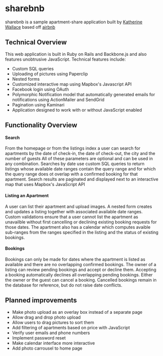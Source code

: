 # sharebnb

sharebnb is a sample apartment-share application built by [Katherine Wallace](http://www.linkedin.com/pub/katherine-wallace/82/41/45a/) based off [airbnb](http://www.airbnb.com)

## Technical Overview

This web application is built in Ruby on Rails and Backbone.js and also features unobtrusive JavaScript.  Technical features include:

* Custom SQL queries
* Uploading of pictures using Paperclip
* Nested forms
* Customized interactive map using Mapbox's Javascript API
* Facebook login using OAuth
* Polymorphic Notification model that automatically generated emails for notifications using ActionMailer and SendGrid
* Pagination using Kaminari
* Application designed to work with or without JavaScript enabled

## Functionality Overview

#### Search

From the homepage or from the listings index a user can search for apartments by the date of check-in, the date of check-out, the city and the number of guests  All of these parameters are optional and can be used in any combination. Searches by date use custom SQL queries to return listings whose available date ranges contain the query range and for which the query range does ot overlap with a confirmed booking for that apartment.  Search results are paginated and displayed next to an interactive map that uses Mapbox's JavaScript API

#### Listing an Apartment

A user can list their apartment and upload images. A nested form creates and updates a listing together with associated available date ranges. Custom validations ensure that a user cannot list the apartment as unavailble without first cancelling or declining existing booking requests for those dates. The apartment also has a calendar which computes avaible sub-ranges from the ranges specified in the listing and the status of existing bookings.

#### Bookings

Bookings can only be made for dates where the apartment is listed as available and there are no overlapping confirmed bookings. The owner of a listing can review pending bookings and accept or decline them.  Accepting a booking automatically declines all overlapping pending bookings. Either the owner or the guest can cancel a booking. Cancelled bookings remain in the database for reference, but do not raise date conflicts.

## Planned improvements

* Make photo upload as an overlay box instead of a separate page
* Allow drag and drop photo upload
* Allow users to drag pictures to sort them
* Add filtering of apartments based on price with JavaScript
* Verify user emails and phone numbers
* Implement password reset
* Make calendar interface more interactive
* Add photo carrousel to home page
